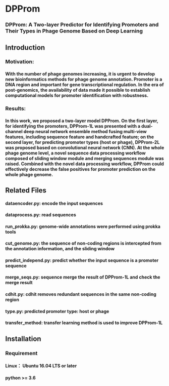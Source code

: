 # DPProm
### DPProm: A Two-layer Predictor for Identifying Promoters and Their Types in Phage Genome Based on Deep Learning
## Introduction
### Motivation:
#### With the number of phage genomes increasing, it is urgent to develop new bioinformatics methods for phage genome annotation. Promoter is a DNA region and important for gene transcriptional regulation. In the era of post-genomics, the availability of data made it possible to establish computational models for promoter identification with robustness.
### Results:
#### In this work, we proposed a two-layer model DPProm. On the first layer, for identifying the promoters, DPProm-1L was presented with a dual-channel deep neural network ensemble method fusing multi-view features, including sequence feature and handcrafted feature; on the second layer, for predicting promoter types (host or phage), DPProm-2L was proposed based on convolutional neural network (CNN). At the whole phage genome level, a novel sequence data processing workflow composed of sliding window module and merging sequences module was raised. Combined with the novel data processing workflow, DPProm could effectively decrease the false positives for promoter prediction on the whole phage genome.
## Related Files
#### dataencoder.py: encode the input sequences
#### dataprocess.py: read sequences
#### run_prokka.py: genome-wide annotations were performed using prokka tools
#### cut_genome.py: the sequence of non-coding regions is intercepted from the annotation information, and the sliding window
#### predict_independ.py: predict whether the input sequence is a promoter sequence
#### merge_seqs.py: sequence merge the result of DPProm-1L and check the merge result
#### cdhit.py: cdhit removes redundant sequences in the same non-coding region
#### type.py: predicted promoter type: host or phage
#### transfer_method:  transfer learning method is used to improve DPProm-1L
## Installation
### Requirement
#### Linux： Ubuntu 16.04 LTS or later
#### python >= 3.6
